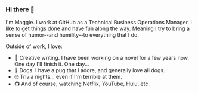 ### Hi there 👋
I'm Maggie. I work at GitHub as a Technical Business Operations Manager. I like to get things done and have fun along the way. Meaning I try to bring a sense of humor--and humility--to everything that I do. 

Outside of work, I love:
- 📝 Creative writing. I have been working on a novel for a few years now. One day I'll finish it. One day...
- 🐶 Dogs. I have a pug that I adore, and generally love all dogs. 
- 🤓 Trivia nights... even if I'm terrible at them. 
- 📺 And of course, watching Netflix, YouTube, Hulu, etc.
